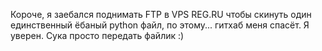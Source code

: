 Короче, я заебался поднимать FTP в VPS REG.RU чтобы скинуть один единственный ёбаный python файл, по этому... гитхаб меня спасёт. Я уверен. Сука просто передать файлик :)
